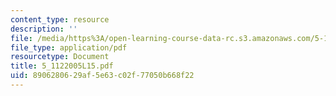 ```yaml
---
content_type: resource
description: ''
file: /media/https%3A/open-learning-course-data-rc.s3.amazonaws.com/5-112-principles-of-chemical-science-fall-2005/8906280629af5e63c02f77050b668f22_5_1122005L15.pdf
file_type: application/pdf
resourcetype: Document
title: 5_1122005L15.pdf
uid: 89062806-29af-5e63-c02f-77050b668f22
---
```

